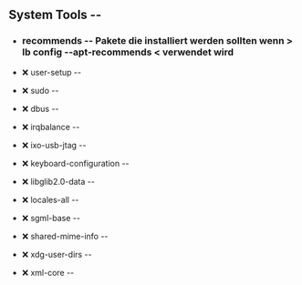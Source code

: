 ##  System Tools  --

- ###  recommends  -- Pakete die installiert werden sollten wenn > lb config --apt-recommends < verwendet wird

- :x:  user-setup  --
- :x:  sudo  --

- :x:  dbus  --
- :x:  irqbalance  --
- :x:  ixo-usb-jtag  --
- :x:  keyboard-configuration  --
- :x:  libglib2.0-data  --
- :x:  locales-all  --
- :x:  sgml-base  --
- :x:  shared-mime-info  --
- :x:  xdg-user-dirs  --
- :x:  xml-core  --
